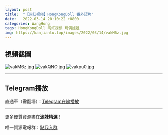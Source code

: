 ```yaml
---
layout: post
title:  "【网红视频】HongKongDoll 番外短片"
date:   2022-03-14 20:10:22 +0800
categories: WangHong
tags: HongKongDoll 网红视频 玩偶姐姐 
img: https://kanjiantu.top/images/2022/03/14/vakM6z.jpg
---
```



## 視頻截圖

![vakM6z.jpg](https://kanjiantu.top/images/2022/03/14/vakM6z.jpg)
![vakQNO.jpg](https://kanjiantu.top/images/2022/03/14/vakQNO.jpg)
![vakpu0.jpg](https://kanjiantu.top/images/2022/03/14/vakpu0.jpg)

* * *
## Telegram播放

直通車（需翻墻）：[Telegram在線播放](https://t.me/mimeijingxuan/41)

* * *
更多優質資源盡在**迷妹精選**！

唯一資源電報群：[點我入群](https://t.me/mimeijingxuan)


